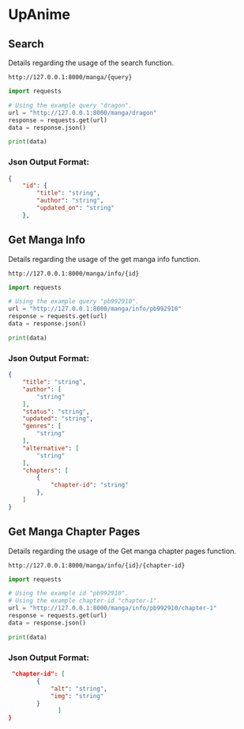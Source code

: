 # UpAnime

## Search
Details regarding the usage of the search function.
```
http://127.0.0.1:8000/manga/{query}
```

```python
import requests

# Using the example query "dragon".
url = "http://127.0.0.1:8000/manga/dragon"
response = requests.get(url)
data = response.json()

print(data)

```
### Json Output Format:
```json
{
    "id": {
        "title": "string",
        "author": "string",
        "updated_on": "string"
    },
```

## Get Manga Info
Details regarding the usage of the get manga info function.
```
http://127.0.0.1:8000/manga/info/{id}
```

```python
import requests

# Using the example query "pb992910".
url = "http://127.0.0.1:8000/manga/info/pb992910"
response = requests.get(url)
data = response.json()

print(data)
```
### Json Output Format:
```json
{
    "title": "string",
    "author": [
        "string"
    ],
    "status": "string",
    "updated": "string",
    "genres": [
        "string"
    ],
    "alternative": [
        "string"
    ],
    "chapters": [
        {
            "chapter-id": "string"
        },
    ]
}
```
## Get Manga Chapter Pages
Details regarding the usage of the Get manga chapter pages function.
```
http://127.0.0.1:8000/manga/info/{id}/{chapter-id}
```
```python
import requests

# Using the example id "pb992910".
# Using the example chapter-id "chapter-1".
url = "http://127.0.0.1:8000/manga/info/pb992910/chapter-1"
response = requests.get(url)
data = response.json()

print(data)

```
### Json Output Format:
```json
 "chapter-id": [
        {
            "alt": "string",
            "img": "string"
        }
              ]
}
```

